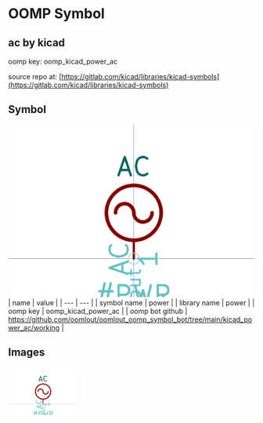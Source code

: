 # OOMP Symbol  
## ac  by kicad  
  
oomp key: oomp_kicad_power_ac  
  
source repo at: [https://gitlab.com/kicad/libraries/kicad-symbols](https://gitlab.com/kicad/libraries/kicad-symbols)  
## Symbol  
  
[![working.png](working_600.png)](working.png)  
| name | value | 
| --- | --- | 
| symbol name | power | 
| library name | power | 
| oomp key | oomp_kicad_power_ac | 
| oomp bot github | https://github.com/oomlout/oomlout_oomp_symbol_bot/tree/main/kicad_power_ac/working | 
## Images  
  
[![working.png](working_140.png)](working.png)  
